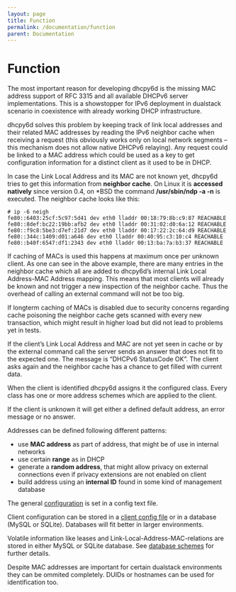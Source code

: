 ```yaml
---
layout: page
title: Function
permalink: /documentation/function
parent: Documentation
---
```


# Function

The most important reason for developing dhcpy6d is the missing MAC address support of RFC 3315 and all available DHCPv6 server implementations. This is a showstopper for IPv6 deployment in dualstack scenario in coexistence with already working DHCP infrastructure.

dhcpy6d solves this problem by keeping track of link local addresses and their related MAC addresses by reading the IPv6 neighbor cache when receiving a request (this obviously works only on local network segments – this mechanism does not allow native DHCPv6 relaying). Any request could be linked to a MAC address which could be used as a key to get configuration information for a distinct client as it used to be in DHCP.

In case the Link Local Address and its MAC are not known yet, dhcpy6d tries to get this information from **neighbor cache**. On Linux it is **accessed natively** since version 0.4, on *BSD the command **/usr/sbin/ndp -a -n** is executed. The neighbor cache looks like this:

```terminal
# ip -6 neigh
fe80::6403:25cf:5c97:5d41 dev eth0 lladdr 00:18:79:8b:c9:87 REACHABLE
fe80::8def:bc22:19bb:afb2 dev eth0 lladdr 00:31:02:d0:6a:12 REACHABLE
fe80::f9c8:5be3:d7ef:21d7 dev eth0 lladdr 00:17:22:2c:64:d9 REACHABLE
fe80::344c:1409:d01:a646 dev eth0 lladdr 00:40:95:c3:10:c4 REACHABLE
fe80::b40f:6547:df1:2343 dev eth0 lladdr 00:13:ba:7a:b3:37 REACHABLE
```

If caching of MACs is used this happens at maximum once per unknown client. As one can see in the above example, there are many entries in the neighbor cache which all are added to dhcpy6d’s internal Link Local Address-MAC Address mapping. This means that most clients will already be known and not trigger a new inspection of the neighbor cache. Thus the overhead of calling an external command will not be too big.

If longterm caching of MACs is disabled due to security concerns regarding cache poisoning the neighbor cache gets scanned with every new transaction, which might result in higher load but did not lead to problems yet in tests.

If the client’s Link Local Address and MAC are not yet seen in cache or by the external command call the server sends an answer that does not fit to the expected one. The message is “DHCPv6 StatusCode OK”. The client asks again and the neighbor cache has a chance to get filled with current data.

When the client is identified dhcpy6d assigns it the configured class. Every class has one or more address schemes which are applied to the client.

If the client is unknown it will get either a defined default address, an error message or no answer.

Addresses can be defined following different patterns:

- use **MAC address** as part of address, that might be of use in internal networks
- use certain **range** as in DHCP
- generate a **random address**, that might allow privacy on external connections even if privacy extensions are not enabled on client
- build address using an **internal ID** found in some kind of management database

The general [configuration](https://dhcpy6d.ifw-dresden.de/documentation/config/ "Configuration") is set in a config text file.

Client configuration can be stored in a [client config file](https://dhcpy6d.ifw-dresden.de/documentation/config/client/ "Clients") or in a database (MySQL or SQLite). Databases will fit better in larger environments.

Volatile information like leases and Link-Local-Address-MAC-relations are stored in either MySQL or SQLite database. See [database schemes](https://dhcpy6d.ifw-dresden.de/documentation/sql/ "SQL") for further details.

Despite MAC addresses are important for certain dualstack environments they can be ommited completely. DUIDs or hostnames can be used for identification too.